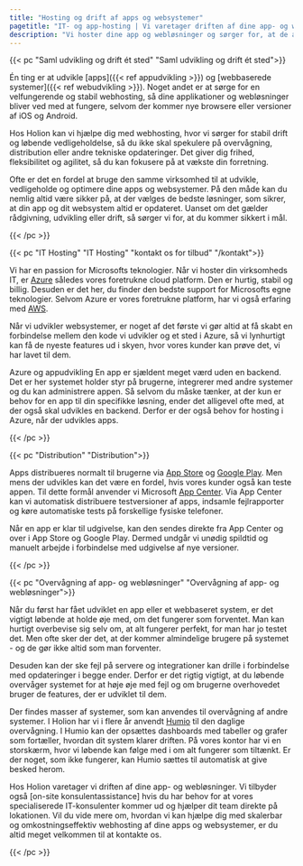 ```yaml
---
title: "Hosting og drift af apps og websystemer"
pagetitle: "IT- og app-hosting | Vi varetager driften af dine app- og webløsninger"
description: "Vi hoster dine app og webløsninger og sørger for, at de altid er opdateret til nyeste versioner af browsere, Android og iOS."
---
```


{{< pc "Saml udvikling og drift ét sted" "Saml udvikling og drift ét sted">}}

Én ting er at udvikle [apps]({{< ref appudvikling >}}) og [webbaserede systemer]({{< ref webudvikling >}}). Noget andet er at sørge for en velfungerende og stabil webhosting, så dine applikationer og webløsninger bliver ved med at fungere, selvom der kommer nye browsere eller versioner af iOS og Android.

Hos Holion kan vi hjælpe dig med webhosting, hvor vi sørger for stabil drift og løbende vedligeholdelse, så du ikke skal spekulere på overvågning, distribution eller andre tekniske opdateringer. Det giver dig frihed, fleksibilitet og agilitet, så du kan fokusere på at vækste din forretning.

Ofte er det en fordel at bruge den samme virksomhed til at udvikle, vedligeholde og optimere dine apps og websystemer. På den måde kan du nemlig altid være sikker på, at der vælges de bedste løsninger, som sikrer, at din app og dit websystem altid er opdateret. Uanset om det gælder rådgivning, udvikling eller drift, så sørger vi for, at du kommer sikkert i mål.

{{< /pc >}}

{{< pc "IT Hosting" "IT Hosting" "kontakt os for tilbud" "/kontakt">}}

Vi har en passion for Microsofts teknologier. Når vi hoster din virksomheds IT, er [Azure](https://azure.com) således vores foretrukne cloud platform. Den er hurtig, stabil og billig. Desuden er det her, du finder den bedste support for Microsofts egne teknologier. Selvom Azure er vores foretrukne platform, har vi også erfaring med [AWS](https://aws.com).

Når vi udvikler websystemer, er noget af det første vi gør altid at få skabt en forbindelse mellem den kode vi udvikler og et sted i Azure, så vi lynhurtigt kan få de nyeste features ud i skyen, hvor vores kunder kan prøve det, vi har lavet til dem. 

Azure og appudvikling
En app er sjældent meget værd uden en backend. Det er her systemet holder styr på brugerne, integrerer med andre systemer og du kan administrere appen. Så selvom du måske tænker, at der kun er behov for en app til din specifikke løsning, ender det alligevel ofte med, at der også skal udvikles en backend. Derfor er der også behov for hosting i Azure, når der udvikles apps.

{{< /pc >}}

{{< pc "Distribution" "Distribution">}}


Apps distribueres normalt til brugerne via [App Store](https://www.apple.com/ios/app-store/) og [Google Play](https://play.google.com). Men mens der udvikles kan det være en fordel, hvis vores kunder også kan teste appen. Til dette formål anvender vi Microsoft [App Center](https://appcenter.ms). Via App Center kan vi automatisk distribuere testversioner af apps, indsamle fejlrapporter og køre automatiske tests på forskellige fysiske telefoner.

Når en app er klar til udgivelse, kan den sendes direkte fra App Center og over i App Store og Google Play. Dermed undgår vi unødig spildtid og manuelt arbejde i forbindelse med udgivelse af nye versioner.

{{< /pc >}}

{{< pc "Overvågning af app- og webløsninger" "Overvågning af app- og webløsninger">}}

Når du først har fået udviklet en app eller et webbaseret system, er det vigtigt løbende at holde øje med, om det fungerer som forventet. Man kan hurtigt overbevise sig selv om, at alt fungerer perfekt, for man har jo testet det. Men ofte sker der det, at der kommer almindelige brugere på systemet - og de gør ikke altid som man forventer. 

Desuden kan der ske fejl på servere og integrationer kan drille i forbindelse med opdateringer i begge ender. Derfor er det rigtig vigtigt, at du løbende overvåger systemet for at høje øje med fejl og om brugerne overhovedet bruger de features, der er udviklet til dem.

Der findes masser af systemer, som kan anvendes til overvågning af andre systemer. I Holion har vi i flere år anvendt [Humio](https://humio.com) til den daglige overvågning. I Humio kan der opsættes dashboards med tabeller og grafer som fortæller, hvordan dit system klarer driften. På vores kontor har vi en storskærm, hvor vi løbende kan følge med i om alt fungerer som tiltænkt. Er der noget, som ikke fungerer, kan Humio sættes til automatisk at give besked herom. 

Hos Holion varetager vi driften af dine app- og webløsninger. Vi tilbyder også [on-site konsulentassistance] hvis du har behov for at vores specialiserede IT-konsulenter kommer ud og hjælper dit team direkte på lokationen. Vil du vide mere om, hvordan vi kan hjælpe dig med skalerbar og omkostningseffektiv webhosting af dine apps og websystemer, er du altid meget velkommen til at kontakte os. 

{{< /pc >}}
